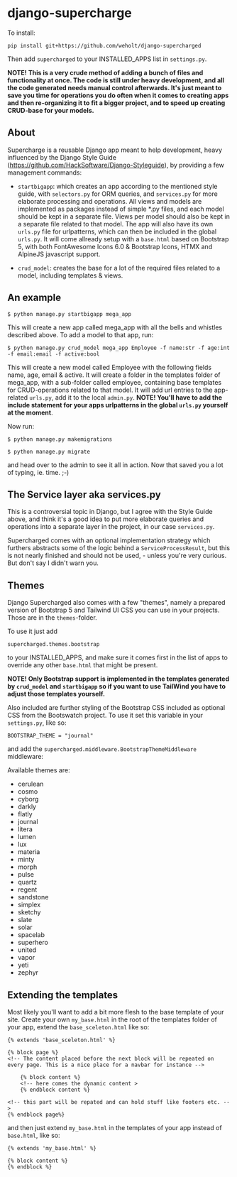 # django-supercharge

To install:

`pip install git+https://github.com/weholt/django-supercharged`

Then add `supercharged` to your INSTALLED_APPS list in `settings.py`.

**NOTE! This is a very crude method of adding a bunch of files and functionality at once. The code is still under heavy development, and all the code generated needs manual control afterwards. 
It's just meant to save you time for operations you do often when it comes to creating apps and then re-organizing it to fit a bigger project, and to speed up creating CRUD-base for your models.**


## About

Supercharge is a reusable Django app meant to help development, heavy influenced by the Django Style Guide (https://github.com/HackSoftware/Django-Styleguide), by providing a few management commands:

- `startbigapp`: which creates an app according to the mentioned style guide, with `selectors.py` for ORM queries, and `services.py` for more elaborate processing and operations. All views and models are
implemented as packages instead of simple *.py files, and each model should be kept in a separate file. Views per model should also be kept in a separate file related to that model. The app will also have
its own `urls.py` file for urlpatterns, which can then be included in the global `urls.py`. It will come allready setup with a `base.html` based on Bootstrap 5, with both FontAwesome Icons 6.0 & Bootstrap Icons, HTMX and AlpineJS javascript support.

- `crud_model`: creates the base for a lot of the required files related to a model, including templates & views.


## An example

`$ python manage.py startbigapp mega_app`

This will create a new app called mega_app with all the bells and whistles described above. To add a model to that app, run:

`$ python manage.py crud_model mega_app Employee -f name:str -f age:int -f email:email -f active:bool`

This will create a new model called Employee with the following fields name, age, email & active. It will create a folder in the templates folder of mega_app, with a sub-folder called employee,
containing base templates for CRUD-operations related to that model. It will add url entries to the app-related `urls.py`, add it to the local `admin.py`. **NOTE! You'll have to add the include statement
for your apps urlpatterns in the global `urls.py` yourself at the moment**. 

Now run:

`$ python manage.py makemigrations `

`$ python manage.py migrate`

and head over to the admin to see it all in action. Now that saved you a lot of typing, ie. time. ;-)

## The Service layer aka services.py

This is a controversial topic in Django, but I agree with the Style Guide above, and think it's a good idea to put more elaborate queries and operations into a separate layer in the project, in our case `services.py`.

Supercharged comes with an optional implementation strategy which furthers abstracts some of the logic behind a `ServiceProcessResult`, but this is not nearly finished and should not be used, - unless you're very curious. But don't say I didn't warn you.

## Themes

Django Supercharged also comes with a few "themes", namely a prepared version of Bootstrap 5 and Tailwind UI CSS you can use in your projects. Those are in the `themes`-folder.

To use it just add 

`supercharged.themes.bootstrap`

to your INSTALLED_APPS, and make sure it comes first in the list of apps to override any other `base.html` that might be present. 

**NOTE! Only Bootstrap support is implemented in the templates generated by `crud_model` and `startbigapp` 
so if you want to use TailWind you have to adjust those templates yourself.**

Also included are further styling of the Bootstrap CSS included as optional CSS from the Bootswatch project. To use it set this variable in your `settings.py`, like so:

`BOOTSTRAP_THEME = "journal"`

and add the `supercharged.middleware.BootstrapThemeMiddleware` middleware:

Available themes are:

- cerulean
- cosmo
- cyborg
- darkly
- flatly
- journal
- litera
- lumen
- lux
- materia
- minty
- morph
- pulse
- quartz
- regent
- sandstone
- simplex
- sketchy
- slate
- solar
- spacelab
- superhero
- united
- vapor
- yeti
- zephyr

## Extending the templates

Most likely you'll want to add a bit more flesh to the base template of your site. Create your own `my_base.html` in the root of the templates folder of your app, extend the `base_sceleton.html` like so:

```
{% extends 'base_sceleton.html' %}

{% block page %}
<!-- The content placed before the next block will be repeated on every page. This is a nice place for a navbar for instance -->

    {% block content %}
    <!-- here comes the dynamic content >
    {% endblock content %}

<!-- this part will be repated and can hold stuff like footers etc. -->
{% endblock page%}
```

and then just extend `my_base.html` in the templates of your app instead of `base.html`, like so:

```
{% extends 'my_base.html' %}

{% block content %}
{% endblock %}
```